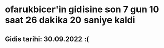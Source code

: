 # ofarukbicer'in gidisine son 7 gun 10 saat 26 dakika 20 saniye kaldi

## Gidis tarihi: 30.09.2022 :(